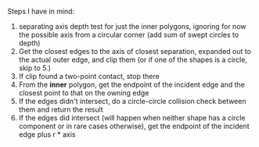Steps I have in mind:
1. separating axis depth test for just the inner polygons,
   ignoring for now the possible axis from a circular corner
   (add sum of swept circles to depth)
2. Get the closest edges to the axis of closest separation,
   expanded out to the actual outer edge, and clip them
   (or if one of the shapes is a circle, skip to 5.)
3. If clip found a two-point contact, stop there
4. From the **inner** polygon, get the endpoint of the incident edge
   and the closest point to that on the owning edge
5. If the edges didn't intersect, do a circle-circle collision
   check between them and return the result
6. If the edges did intersect (will happen when neither shape
   has a circle component or in rare cases otherwise),
   get the endpoint of the incident edge plus r * axis